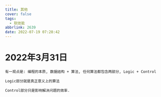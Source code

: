 ```yaml
---
title: 其他
cover: false
tags:
  - 软技能
abbrlink: 2639
date: 2022-07-19 07:28:42
---
```






# 2022年3月31日

```
有一观点是: 编程的本质, 数据结构 + 算法, 任何算法都包含两部分, Logic + Control

Logic部分就是真正意义上的算法

Control部分只是影响解决问题的效率.

```





